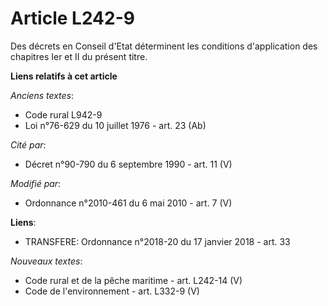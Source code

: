 # Article L242-9

Des décrets en Conseil d'Etat déterminent       les conditions d'application des chapitres Ier et II du présent titre.

**Liens relatifs à cet article**

_Anciens textes_:

  - Code rural L942-9
  - Loi n°76-629 du 10 juillet 1976 - art. 23 (Ab)

_Cité par_:

  - Décret n°90-790 du 6 septembre 1990 - art. 11 (V)

_Modifié par_:

  - Ordonnance n°2010-461 du 6 mai 2010 - art. 7 (V)

**Liens**:

  - TRANSFERE: Ordonnance n°2018-20 du 17 janvier 2018 - art. 33

_Nouveaux textes_:

  - Code rural et de la pêche maritime - art. L242-14 (V)
  - Code de l'environnement - art. L332-9 (V)
